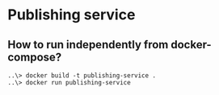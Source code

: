 # Publishing service

## How to run independently from docker-compose?
```shell
..\> docker build -t publishing-service .
..\> docker run publishing-service
```